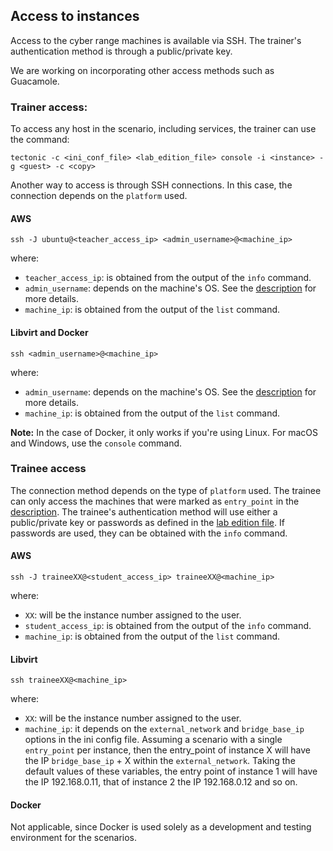 ## Access to instances
Access to the cyber range machines is available via SSH. The trainer's
authentication method is through a public/private key.

We are working on incorporating other access methods such as Guacamole.

### Trainer access:
To access any host in the scenario, including services, the trainer can use the command:

```
tectonic -c <ini_conf_file> <lab_edition_file> console -i <instance> -g <guest> -c <copy>
```

Another way to access is through SSH connections. In this case, the connection depends on the `platform` used.

#### AWS

```
ssh -J ubuntu@<teacher_access_ip> <admin_username>@<machine_ip>
```

where:

- `teacher_access_ip`: is obtained from the output of the `info` command.
- `admin_username`: depends on the machine's OS. See the [description](./description.md) for more details.
- `machine_ip`: is obtained from the output of the `list` command.

#### Libvirt and Docker

```
ssh <admin_username>@<machine_ip>
```
where:

 - `admin_username`: depends on the machine's OS. See the [description](./description.md) for more details.
 - `machine_ip`: is obtained from the output of the `list` command.

**Note:** In the case of Docker, it only works if you're using Linux.
For macOS and Windows, use the `console` command.


### Trainee access

The connection method depends on the type of `platform` used. The
trainee can only access the machines that were marked as `entry_point`
in the [description](./description.md). The trainee's authentication
method will use either a public/private key or passwords as defined in
the [lab edition file](./description.md#lab-edition-information). If
passwords are used, they can be obtained with the `info` command.

#### AWS

```
ssh -J traineeXX@<student_access_ip> traineeXX@<machine_ip>
```

where:

 - `XX`: will be the instance number assigned to the user.
 - `student_access_ip`: is obtained from the output of the `info` command.
 - `machine_ip`: is obtained from the output of the `list` command.

#### Libvirt

```
ssh traineeXX@<machine_ip>
```
where:

 - `XX`: will be the instance number assigned to the user.
 - `machine_ip`: it depends on the `external_network` and
   `bridge_base_ip` options in the ini config file. Assuming a
   scenario with a single `entry_point` per instance, then the
   entry_point of instance X will have the IP `bridge_base_ip` + X
   within the `external_network`. Taking the default values ​​of these
   variables, the entry point of instance 1 will have the IP
   192.168.0.11, that of instance 2 the IP 192.168.0.12 and so on.

#### Docker

Not applicable, since Docker is used solely as a development and
testing environment for the scenarios.

